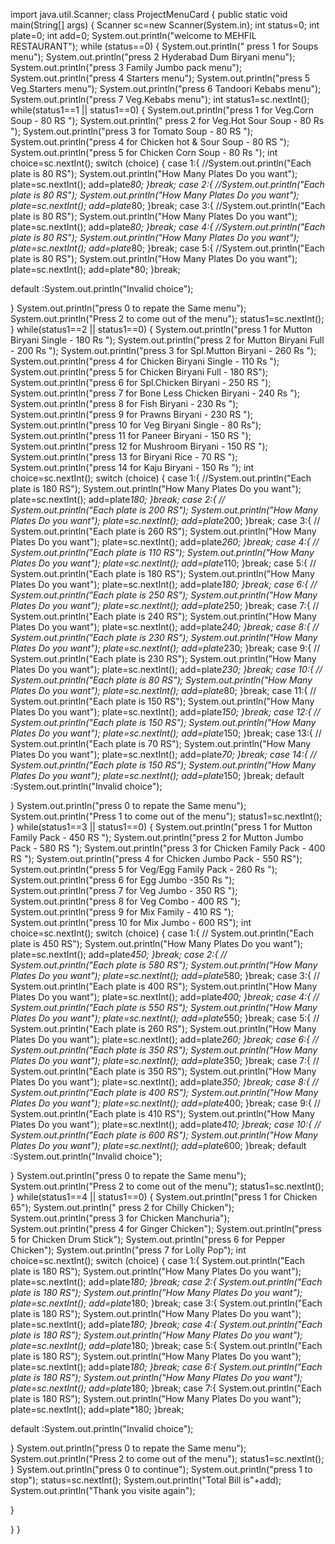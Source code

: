 import java.util.Scanner;
class ProjectMenuCard
{
public static void main(String[] args)
{
Scanner sc=new Scanner(System.in);
int status=0;
int plate=0;
int add=0;
System.out.println("welcome to MEHFIL RESTAURANT");
while (status==0)
{
System.out.println(" press 1 for Soups menu");
System.out.println("press 2 Hyderabad Dum Biryani menu");
System.out.println("press 3 Family Jumbo pack menu");
System.out.println("press 4 Starters menu");
System.out.println("press 5 Veg.Starters menu");
System.out.println("press 6 Tandoori Kebabs menu");
System.out.println("press 7 Veg.Kebabs menu");
int status1=sc.nextInt();
while(status1==1 || status1==0)
{
System.out.println("press 1 for Veg.Corn Soup - 80 RS ");
System.out.println(" press 2 for Veg.Hot Sour Soup - 80 Rs ");
System.out.println("press 3 for Tomato Soup  -  80 RS  ");
System.out.println("press 4 for Chicken hot & Sour Soup - 80 RS ");
System.out.println("press 5 for Chicken Corn Soup - 80 Rs ");
int choice=sc.nextInt();
switch (choice)
{
case 1:{
//System.out.println("Each plate is 80 RS");
System.out.println("How Many Plates Do you want");
plate=sc.nextInt();
add=plate*80;
}break;
case 2:{
//System.out.println("Each plate is 80 RS");
System.out.println("How Many Plates Do you want");
plate=sc.nextInt();
add=plate*80;
}break;
case 3:{
//System.out.println("Each plate is 80 RS");
System.out.println("How Many Plates Do you want");
plate=sc.nextInt();
add=plate*80;
}break;
case 4:{
//System.out.println("Each plate is 80 RS");
System.out.println("How Many Plates Do you want");
plate=sc.nextInt();
add=plate*80;
}break;
case 5:{
//System.out.println("Each plate is 80 RS");
System.out.println("How Many Plates Do you want");
plate=sc.nextInt();
add=plate*80;
}break;

default :System.out.println("Invalid choice");

}
System.out.println("press 0 to repate the Same menu");
System.out.println("Press 2 to come out of the menu");
status1=sc.nextInt();
}
while(status1==2 || status1==0)
{
System.out.println("press 1 for Mutton Biryani Single - 180 Rs ");
System.out.println("press 2 for Mutton Biryani Full - 200 Rs ");
System.out.println("press 3 for Spl.Mutton Biryani - 260 Rs ");
System.out.println("press 4 for Chicken Biryani Single - 110 Rs ");
System.out.println("press 5 for Chicken Biryani Full - 180 RS");
System.out.println("press 6 for Spl.Chicken Biryani - 250 RS ");
System.out.println("press 7 for Bone Less Chicken Biryani - 240 Rs ");
System.out.println("press 8 for Fish Biryani - 230 Rs ");
System.out.println("press 9 for Prawns Biryani - 230 RS ");
System.out.println("press 10 for Veg Biryani Single - 80 Rs");
System.out.println("press 11 for Paneer Biryani - 150 RS ");
System.out.println("press 12 for Mushroom Biryani - 150 RS ");
System.out.println("press 13 for  Biryani  Rice - 70 RS ");
System.out.println("press 14 for Kaju Biryani - 150 Rs ");
int choice=sc.nextInt();
switch (choice)
{
case 1:{
//System.out.println("Each plate is 180 RS");
System.out.println("How Many Plates Do you want");
plate=sc.nextInt();
add=plate*180;
}break;
case 2:{
// System.out.println("Each plate is 200 RS");
System.out.println("How Many Plates Do you want");
plate=sc.nextInt();
add=plate*200;
}break;
case 3:{
// System.out.println("Each plate is 260 RS");
System.out.println("How Many Plates Do you want");
plate=sc.nextInt();
add=plate*260;
}break;
case 4:{
// System.out.println("Each plate is 110 RS");
System.out.println("How Many Plates Do you want");
plate=sc.nextInt();
add=plate*110;
}break;
case 5:{
// System.out.println("Each plate is 180 RS");
System.out.println("How Many Plates Do you want");
plate=sc.nextInt();
add=plate*180;
}break;
case 6:{
// System.out.println("Each plate is 250 RS");
System.out.println("How Many Plates Do you want");
plate=sc.nextInt();
add=plate*250;
}break;
case 7:{
// System.out.println("Each plate is 240 RS");
System.out.println("How Many Plates Do you want");
plate=sc.nextInt();
add=plate*240;
}break;
case 8:{
// System.out.println("Each plate is 230 RS");
System.out.println("How Many Plates Do you want");
plate=sc.nextInt();
add=plate*230;
}break;
case 9:{
// System.out.println("Each plate is 230 RS");
System.out.println("How Many Plates Do you want");
plate=sc.nextInt();
add=plate*230;
}break;
case 10:{
// System.out.println("Each plate is 80 RS");
System.out.println("How Many Plates Do you want");
plate=sc.nextInt();
add=plate*80;
}break;
case 11:{
// System.out.println("Each plate is 150 RS");
System.out.println("How Many Plates Do you want");
plate=sc.nextInt();
add=plate*150;
}break;
case 12:{
// System.out.println("Each plate is 150 RS");
System.out.println("How Many Plates Do you want");
plate=sc.nextInt();
add=plate*150;
}break;
case 13:{
// System.out.println("Each plate is 70 RS");
System.out.println("How Many Plates Do you want");
plate=sc.nextInt();
add=plate*70;
}break;
case 14:{
// System.out.println("Each plate is 150 RS");
System.out.println("How Many Plates Do you want");
plate=sc.nextInt();
add=plate*150;
}break;
default :System.out.println("Invalid choice");

}
System.out.println("press 0 to repate the Same menu");
System.out.println("Press 1 to come out of the menu");
status1=sc.nextInt();
}
while(status1==3 || status1==0)
{
System.out.println("press 1 for Mutton Family Pack - 450 RS ");
System.out.println("press 2 for Mutton Jumbo Pack - 580 RS ");
System.out.println("press 3 for Chicken Family Pack - 400 RS  ");
System.out.println("press 4 for Chicken Jumbo Pack - 550 RS");
System.out.println("press 5 for Veg/Egg Family Pack - 260 Rs ");
System.out.println("press 6 for Egg Jumbo -350 Rs ");
System.out.println("press 7 for Veg Jumbo - 350 RS ");
System.out.println("press 8 for Veg Combo - 400 RS ");
System.out.println("press 9 for Mix Family - 410 RS ");
System.out.println("press 10 for Mix Jumbo - 600 RS");
int choice=sc.nextInt();
switch (choice)
{
case 1:{
// System.out.println("Each plate is 450 RS");
System.out.println("How Many Plates Do you want");
plate=sc.nextInt();
add=plate*450;
}break;
case 2:{
// System.out.println("Each plate is 580 RS");
System.out.println("How Many Plates Do you want");
plate=sc.nextInt();
add=plate*580;
}break;
case 3:{
// System.out.println("Each plate is 400 RS");
System.out.println("How Many Plates Do you want");
plate=sc.nextInt();
add=plate*400;
}break;
case 4:{
// System.out.println("Each plate is 550 RS");
System.out.println("How Many Plates Do you want");
plate=sc.nextInt();
add=plate*550;
}break;
case 5:{
// System.out.println("Each plate is 260 RS");
System.out.println("How Many Plates Do you want");
plate=sc.nextInt();
add=plate*260;
}break;
case 6:{
// System.out.println("Each plate is 350 RS");
System.out.println("How Many Plates Do you want");
plate=sc.nextInt();
add=plate*350;
}break;
case 7:{
// System.out.println("Each plate is 350 RS");
System.out.println("How Many Plates Do you want");
plate=sc.nextInt();
add=plate*350;
}break;
case 8:{
// System.out.println("Each plate is 400 RS");
System.out.println("How Many Plates Do you want");
plate=sc.nextInt();
add=plate*400;
}break;
case 9:{
// System.out.println("Each plate is 410 RS");
System.out.println("How Many Plates Do you want");
plate=sc.nextInt();
add=plate*410;
}break;
case 10:{
// System.out.println("Each plate is 600 RS");
System.out.println("How Many Plates Do you want");
plate=sc.nextInt();
add=plate*600;
}break;
default :System.out.println("Invalid choice");

}
System.out.println("press 0 to repate the Same menu");
System.out.println("Press 2 to come out of the menu");
status1=sc.nextInt();
}
while(status1==4 || status1==0)
{
System.out.println("press 1 for Chicken 65");
System.out.println(" press 2 for Chilly Chicken");
System.out.println("press 3 for Chicken Manchuria");
System.out.println("press 4 for Ginger Chicken");
System.out.println("press 5 for Chicken Drum Stick");
System.out.println("press 6 for Pepper Chicken");
System.out.println("press 7 for Lolly Pop");
int choice=sc.nextInt();
switch (choice)
{
case 1:{
System.out.println("Each plate is 180 RS");
System.out.println("How Many Plates Do you want");
plate=sc.nextInt();
add=plate*180;
}break;
case 2:{
System.out.println("Each plate is 180 RS");
System.out.println("How Many Plates Do you want");
plate=sc.nextInt();
add=plate*180;
}break;
case 3:{
System.out.println("Each plate is 180 RS");
System.out.println("How Many Plates Do you want");
plate=sc.nextInt();
add=plate*180;
}break;
case 4:{
System.out.println("Each plate is 180 RS");
System.out.println("How Many Plates Do you want");
plate=sc.nextInt();
add=plate*180;
}break;
case 5:{
System.out.println("Each plate is 180 RS");
System.out.println("How Many Plates Do you want");
plate=sc.nextInt();
add=plate*180;
}break;
case 6:{
System.out.println("Each plate is 180 RS");
System.out.println("How Many Plates Do you want");
plate=sc.nextInt();
add=plate*180;
}break;
case 7:{
System.out.println("Each plate is 180 RS");
System.out.println("How Many Plates Do you want");
plate=sc.nextInt();
add=plate*180;
}break;

default :System.out.println("Invalid choice");

}
System.out.println("press 0 to repate the Same menu");
System.out.println("Press 2 to come out of the menu");
status1=sc.nextInt();
}
System.out.println("press 0 to continue");
System.out.println("press 1 to stop");
status=sc.nextInt();
System.out.println("Total Bill is"+add);
System.out.println("Thank you visite again");

}

}
}

